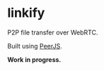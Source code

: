 linkify
========
P2P file transfer over WebRTC.

Built using [PeerJS](http://peerjs.com).

**Work in progress.**
